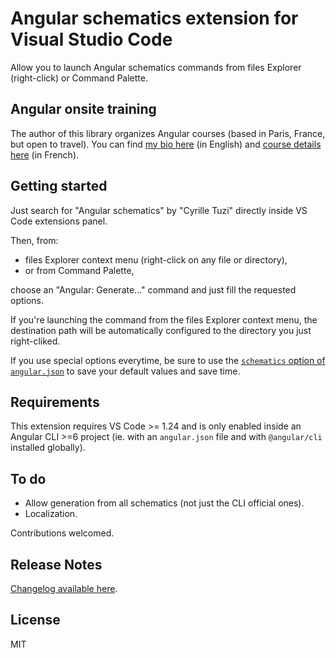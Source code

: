 # Angular schematics extension for Visual Studio Code

Allow you to launch Angular schematics commands from files Explorer (right-click) or Command Palette.

## Angular onsite training

The author of this library organizes Angular courses (based in Paris, France, but open to travel).
You can find [my bio here](https://www.cyrilletuzi.com/en/web/) (in English)
and [course details here](https://formationjavascript.com/formation-angular/) (in French).

## Getting started

Just search for "Angular schematics" by "Cyrille Tuzi" directly inside VS Code extensions panel.

Then, from:
- files Explorer context menu (right-click on any file or directory),
- or from Command Palette,

choose an "Angular: Generate..." command and just fill the requested options.

If you're launching the command from the files Explorer context menu,
the destination path will be automatically configured to the directory you just right-cliked.

If you use special options everytime, be sure to use the
[`schematics` option of `angular.json`](https://github.com/angular/angular-cli/wiki/angular-workspace)
to save your default values and save time.

## Requirements

This extension requires VS Code >= 1.24 and is only enabled inside an Angular CLI >=6 project
(ie. with an `angular.json` file and with `@angular/cli` installed globally).

## To do

- Allow generation from all schematics (not just the CLI official ones).
- Localization.

Contributions welcomed.

## Release Notes

[Changelog available here](https://github.com/cyrilletuzi/vscode-angular-schematics/blob/master/CHANGELOG.md).

## License

MIT
